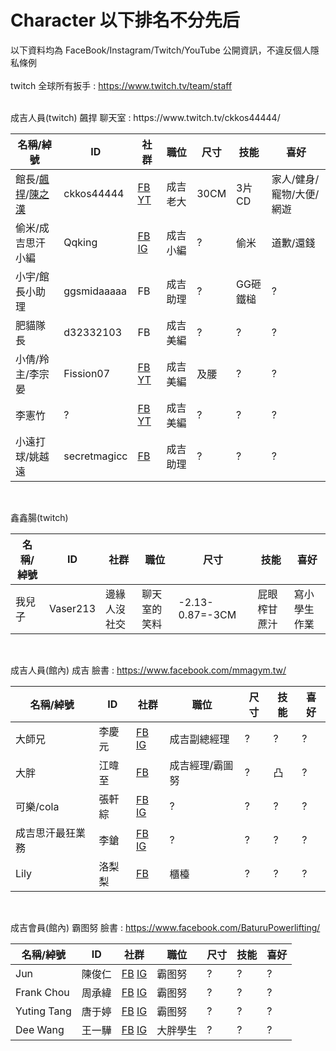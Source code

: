 # Character 以下排名不分先后
以下資料均為 FaceBook/Instagram/Twitch/YouTube 公開資訊，不違反個人隱私條例<br><br>
twitch 全球所有扳手 : https://www.twitch.tv/team/staff

<br>
成吉人員(twitch) 飆捍 聊天室 : https://www.twitch.tv/ckkos44444/<br>

| 名稱/綽號 | ID | 社群 | 職位 | 尺寸 | 技能 | 喜好 |
|-------|----------|----------------------------------------------------|------|----|-----|--------------------|
|館長/[飆捍](https://www.facebook.com/Toperworld/)/[陳之漢](https://www.facebook.com/profile.php?id=100000151038133)|ckkos44444|[FB](https://www.facebook.com/飆捍-1471772763091863/) [YT](https://www.youtube.com/user/kos44444)|成吉老大|30CM|3片CD|家人/健身/寵物/大便/網遊|
|偷米/成吉思汗小編|Qqking|[FB](https://www.facebook.com/tommy.sejun.lee) [IG](https://www.instagram.com/tommy_sejun_lee/)|成吉小編|?|偷米|道歉/還錢|
|小宇/館長小助理|ggsmidaaaaa|FB|成吉助理|?|GG砸鐵槌|?|
|肥貓隊長|d32332103|FB|成吉美編|?|?|?|
|小倩/羚主/李宗晏|Fission07|[FB](https://www.facebook.com/profile.php?id=1622539177) [YT](https://www.youtube.com/user/Fission7)|成吉美編|及腰|?|?|
|李憲竹|?|[FB](https://www.facebook.com/hellsing.cunstantin) [YT](https://www.youtube.com/user/heygod8389)|成吉美編|?|?|?|
|小遠打球/姚越遠|secretmagicc|[FB](https://www.facebook.com/profile.php?id=100001782946775)|成吉助理|?|?|?|



<br>

鑫鑫腸(twitch)<br>

| 名稱/綽號 | ID | 社群 | 職位 | 尺寸 | 技能 | 喜好 |
|-------|----------|----------------------------------------------------|------|----|-----|--------------------|
|我兒子|Vaser213|邊緣人沒社交|聊天室的笑料|-2.13-0.87=-3CM|屁眼榨甘蔗汁|寫小學生作業|

<br>

成吉人員(館內) 成吉 臉書 : https://www.facebook.com/mmagym.tw/<br>

| 名稱/綽號 | ID | 社群 | 職位 | 尺寸 | 技能 | 喜好 |
|-----|-----|------------------------------------------------------------|-----------|---|----|-----|
|大師兄|李慶元|[FB](https://www.facebook.com/profile.php?id=100001151450587) [IG](https://www.instagram.com/aape1128/)|成吉副總經理|?|?|?|
|大胖|江暐至|[FB](https://www.facebook.com/profile.php?id=100001189143126)|成吉經理/霸圖努|?|凸|?|
|可樂/cola|張軒綜|[FB](https://www.facebook.com/可樂-cola-414950612038582/) [IG](https://www.instagram.com/hsuan_chang1005/)|?|?|?|?|?|
|成吉思汗最狂業務|李鎗|[FB](https://www.facebook.com/profile.php?id=100000087944556) [IG](https://www.instagram.com/lee_gun_727/)|?|?|?|?|?|
|Lily|洛梨梨|[FB](https://www.facebook.com/luolily285)|櫃檯|?|?|?|?|

<br>

成吉會員(館內) 霸图努 臉書 : https://www.facebook.com/BaturuPowerlifting/<br>

| 名稱/綽號 | ID | 社群 | 職位 | 尺寸 | 技能 | 喜好 |
|-----------|-----|-------------------------------------------------------------|----|---|----|-----|
|Jun|陳俊仁|[FB](https://www.facebook.com/profile.php?id=100000134207853) [IG](https://www.instagram.com/swjh881013/)|霸图努|?|?|?|
|Frank Chou|周承緯|[FB](https://www.facebook.com/frank.chou.104) [IG](https://www.instagram.com/frank.chou.104/)|霸图努|?|?|?|
|Yuting Tang|唐于婷|[FB](https://www.facebook.com/profile.php?id=100000186344505) [IG](https://www.instagram.com/yuting_0401/)|霸图努|?|?|?|
|Dee Wang|王一驊|[FB](https://www.facebook.com/dee.wang1) [IG](https://www.instagram.com/_deewang_/)|大胖學生|?|?|?|

<br>

  




